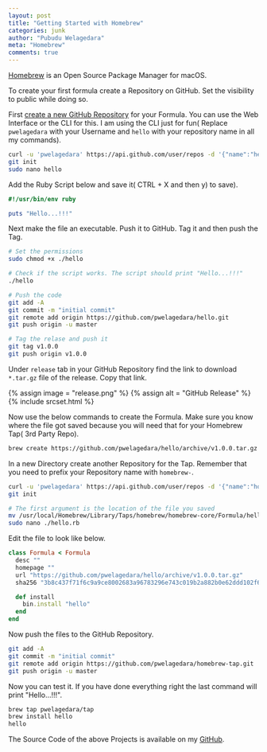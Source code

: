 ```yaml
---
layout: post
title: "Getting Started with Homebrew"
categories: junk
author: "Pubudu Welagedara"
meta: "Homebrew"
comments: true
---
```


[Homebrew][homebrew] is an Open Source Package Manager for macOS. 

To create your first formula create a Repository on GitHub. Set the visibility to public while doing so.

First [create a new GitHub Repository][create_new] for your Formula. You can use the Web Interface or the CLI for this. I am using the CLI just for fun( Replace `pwelagedara` with your Username and `hello` with your repository name in all my commands).


```bash
curl -u 'pwelagedara' https://api.github.com/user/repos -d '{"name":"hello"}'
git init
sudo nano hello
```

Add the Ruby Script below and save it( CTRL + X and then y) to save).

```ruby
#!/usr/bin/env ruby

puts "Hello...!!!"
```

Next make the file an executable. Push it to GitHub. Tag it and then push the Tag.

```bash
# Set the permissions
sudo chmod +x ./hello

# Check if the script works. The script should print "Hello...!!!"
./hello 

# Push the code
git add -A
git commit -m "initial commit"
git remote add origin https://github.com/pwelagedara/hello.git
git push origin -u master

# Tag the relase and push it
git tag v1.0.0
git push origin v1.0.0
```

Under `release` tab in your GitHub Repository find the link to download `*.tar.gz` file of the release. Copy that link.

{% assign image = "release.png" %}
{% assign alt = "GitHub Release" %}
{% include srcset.html %}

Now use the below commands to create the Formula. Make sure you know where the file got saved because you will need that for your Homebrew Tap( 3rd Party Repo).

```bash
brew create https://github.com/pwelagedara/hello/archive/v1.0.0.tar.gz
```

In a new Directory create another Repository for the Tap. Remember that you need to prefix your Repository name with `homebrew-`.

```bash
curl -u 'pwelagedara' https://api.github.com/user/repos -d '{"name":"homebrew-tap"}'
git init

# The first argument is the location of the file you saved
mv /usr/local/Homebrew/Library/Taps/homebrew/homebrew-core/Formula/hello.rb ./
sudo nano ./hello.rb
```

Edit the file to look like below.

```ruby
class Formula < Formula
  desc ""
  homepage ""
  url "https://github.com/pwelagedara/hello/archive/v1.0.0.tar.gz"
  sha256 "3b8c437f71f6c9a9ce8002683a96783296e743c019b2a882b0e62ddd102f6ffb"

  def install
    bin.install "hello"
  end
end
```

Now push the files to the GitHub Repository.

```bash
git add -A
git commit -m "initial commit"
git remote add origin https://github.com/pwelagedara/homebrew-tap.git
git push origin -u master
```

Now you can test it. If you have done everything right the last command will print "Hello...!!!".

```bash
brew tap pwelagedara/tap
brew install hello
hello
```
The Source Code of the above Projects is available on my [GitHub][github].

[homebrew]: https://brew.sh/
[video_tutorial]: https://www.youtube.com/watch?v=fbyrLo6yx8M
[create_new]: https://help.github.com/articles/creating-a-new-repository/
[github]: https://github.com/pwelagedara/






























